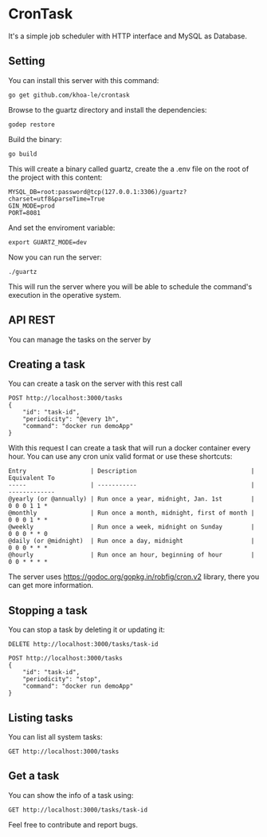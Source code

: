 # CronTask
It's a simple job scheduler with HTTP interface and MySQL as Database.

## Setting

You can install this server with this command:
```
go get github.com/khoa-le/crontask
```
Browse to the guartz directory and install the dependencies:

```
godep restore
```
Build the binary:
```
go build
```
This will create a binary called guartz, create the a .env file on the root of the project with this content:
```
MYSQL_DB=root:password@tcp(127.0.0.1:3306)/guartz?charset=utf8&parseTime=True
GIN_MODE=prod
PORT=8081
```
And set the enviroment variable:
```
export GUARTZ_MODE=dev
```
Now you can run the server:
```
./guartz
```
This will run the server where you will be able to schedule the command's execution in the operative system.

## API REST

You can manage the tasks on the server by

## Creating a task

You can create a task on the server with this rest call
```
POST http://localhost:3000/tasks
{
    "id": "task-id",
    "periodicity": "@every 1h",
    "command": "docker run demoApp"
}
```
With this request I can create a task that will run a docker container every hour. You can use any cron unix valid format or use these shortcuts:
```
Entry                  | Description                                | Equivalent To
-----                  | -----------                                | -------------
@yearly (or @annually) | Run once a year, midnight, Jan. 1st        | 0 0 0 1 1 *
@monthly               | Run once a month, midnight, first of month | 0 0 0 1 * *
@weekly                | Run once a week, midnight on Sunday        | 0 0 0 * * 0
@daily (or @midnight)  | Run once a day, midnight                   | 0 0 0 * * *
@hourly                | Run once an hour, beginning of hour        | 0 0 * * * *
```
The server uses https://godoc.org/gopkg.in/robfig/cron.v2 library, there you can get more information.

## Stopping a task

You can stop a task by deleting it or updating it:
```
DELETE http://localhost:3000/tasks/task-id
```
```
POST http://localhost:3000/tasks
{
    "id": "task-id",
    "periodicity": "stop",
    "command": "docker run demoApp"
}
```

## Listing tasks

You can list all system tasks:
```
GET http://localhost:3000/tasks
```

## Get a task

You can show the info of a task using:
```
GET http://localhost:3000/tasks/task-id
```

Feel free to contribute and report bugs.
